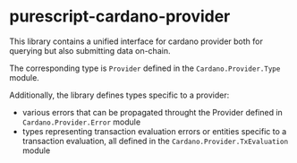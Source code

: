 # purescript-cardano-provider

This library contains a unified interface for cardano provider both for querying but also submitting data on-chain.

The corresponding type is `Provider` defined in the `Cardano.Provider.Type` module.

Additionally, the library defines types specific to a provider:
- various errors that can be propagated throught the Provider defined in `Cardano.Provider.Error` module
- types representing transaction evaluation errors or entities specific to a transaction evaluation, all defined in the `Cardano.Provider.TxEvaluation` module